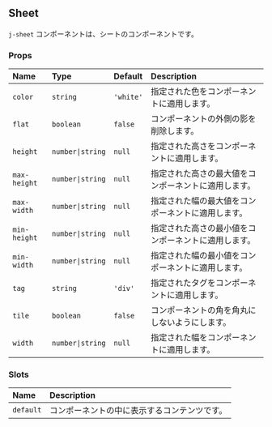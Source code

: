 ## Sheet

`j-sheet` コンポーネントは、シートのコンポーネントです。

### Props

|Name|Type|Default|Description|
|:--|:--|:--|:--|
|`color`|`string`|`'white'`|指定された色をコンポーネントに適用します。|
|`flat`|`boolean`|`false`|コンポーネントの外側の影を削除します。|
|`height`|`number\|string`|`null`|指定された高さをコンポーネントに適用します。|
|`max-height`|`number\|string`|`null`|指定された高さの最大値をコンポーネントに適用します。|
|`max-width`|`number\|string`|`null`|指定された幅の最大値をコンポーネントに適用します。|
|`min-height`|`number\|string`|`null`|指定された高さの最小値をコンポーネントに適用します。|
|`min-width`|`number\|string`|`null`|指定された幅の最小値をコンポーネントに適用します。|
|`tag`|`string`|`'div'`|指定されたタグをコンポーネントに適用します。|
|`tile`|`boolean`|`false`|コンポーネントの角を角丸にしないようにします。|
|`width`|`number\|string`|`null`|指定された幅をコンポーネントに適用します。|

### Slots

|Name|Description|
|:--|:--|
|`default`|コンポーネントの中に表示するコンテンツです。|
